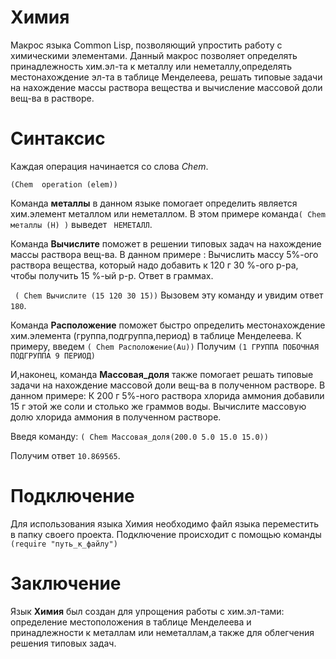 # Химия

Макрос языка Common Lisp, позволяющий упростить работу с химическими элементами. 
Данный макрос позволяет определять принадлежность хим.эл-та к металлу или неметаллу,определять местонахождение эл-та в таблице Менделеева,
решать типовые задачи на нахождение массы раствора вещества и вычисление массовой доли вещ-ва в растворе.

# Синтаксис

Каждая операция начинается со слова *Chem*.

```(Chem  operation (elem)) ```

Команда **металлы** в данном языке помогает определить является хим.элемент металлом или неметаллом. В этом примере команда```( Chem металлы (H) )``` выведет ``` НЕМЕТАЛЛ```.


Команда **Вычислите** поможет в решении типовых задач на нахождение массы раствора вещ-ва.
В данном примере : Вычислить массу 5%-ого раствора вещества, который надо добавить к 120 г 30 %-ого р-ра, чтобы получить 15 %-ый р-р. Ответ в граммах.

``` ( Chem Вычислите (15 120 30 15))```
Вызовем  эту команду и увидим ответ ```180```.


Команда **Расположение** поможет быстро определить местонахождение хим.элемента (группа,подгруппа,период) в таблице Менделеева. К примеру, введем
```( Chem Расположение(Au))```
Получим ```(1 ГРУППА ПОБОЧНАЯ ПОДГРУППА 9 ПЕРИОД) ```


И,наконец, команда **Массовая_доля** также помогает решать типовые задачи на нахождение массовой доли вещ-ва в полученном растворе.
В данном примере: К 200 г 5%-ного раствора хлорида аммония добавили 15 г этой же соли и столько же граммов воды. Вычислите массовую долю хлорида аммония в полученном растворе. 

Введя команду:
```( Chem Массовая_доля(200.0 5.0 15.0 15.0))```

Получим ответ ```10.869565```.


# Подключение

Для использования языка Химия необходимо файл языка переместить в папку своего проекта. Подключение происходит с помощью команды
``` (require "путь_к_файлу")```

# Заключение

Язык **Химия** был создан для упрощения работы с хим.эл-тами: определение местоположения в таблице Менделеева и принадлежности к металлам или неметаллам,а также для облегчения решения типовых задач.

